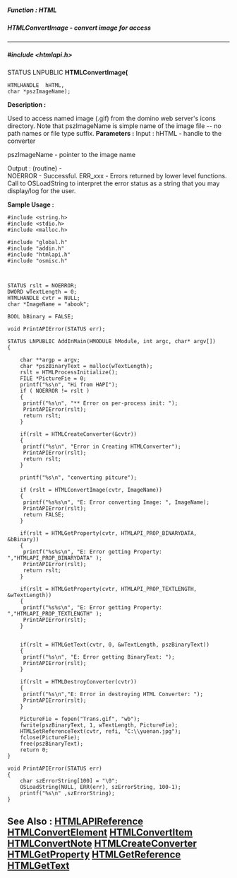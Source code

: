 ##### Function : HTML
##### HTMLConvertImage - convert image for access
---
##### #include <htmlapi.h>
STATUS LNPUBLIC **HTMLConvertImage(**

	HTMLHANDLE  hHTML,
	char *pszImageName);
**Description :**

Used to access named image (.gif) from the domino web server's icons directory. 
Note that pszImageName is simple name of the image file -- no path names or 
file type suffix.
**Parameters :**
Input :
hHTML  -   handle to the converter

pszImageName  -  pointer to the image name

Output :
(routine)  -  
NOERROR - Successful.
 ERR_xxx - Errors returned by lower level functions.  Call to OSLoadString to interpret the error status as a string that you may display/log for the user.


**Sample Usage :**
```
#include <string.h>
#include <stdio.h>
#include <malloc.h>

#include "global.h"
#include "addin.h"
#include "htmlapi.h"
#include "osmisc.h"



STATUS rslt = NOERROR;
DWORD wTextLength = 0;
HTMLHANDLE cvtr = NULL;
char *ImageName = "abook";

BOOL bBinary = FALSE;

void PrintAPIError(STATUS err);

STATUS LNPUBLIC AddInMain(HMODULE hModule, int argc, char* argv[])
{
	
	char **argp = argv;
	char *pszBinaryText = malloc(wTextLength);
	rslt = HTMLProcessInitialize();
	FILE *PictureFie = 0;
	printf("%s\n", "Hi from HAPI");
	if ( NOERROR != rslt ) 
	{
	 printf("%s\n", "** Error on per-process init: ");
	 PrintAPIError(rslt);
	 return rslt;
	}
	
	if(rslt = HTMLCreateConverter(&cvtr))
	{
	 printf("%s\n", "Error in Creating HTMLConverter");
	 PrintAPIError(rslt);
	 return rslt;
	}
	
	printf("%s\n", "converting pitcure");

	if (rslt = HTMLConvertImage(cvtr, ImageName)) 
	{
	 printf("%s%s\n", "E: Error converting Image: ", ImageName);
	 PrintAPIError(rslt);
	 return FALSE;
	}
	
	if(rslt = HTMLGetProperty(cvtr, HTMLAPI_PROP_BINARYDATA, &bBinary))
	{
	 printf("%s%s\n", "E: Error getting Property: 
","HTMLAPI_PROP_BINARYDATA" );
	 PrintAPIError(rslt);
	 return rslt;
	}

	if(rslt = HTMLGetProperty(cvtr, HTMLAPI_PROP_TEXTLENGTH, &wTextLength))
	{
	 printf("%s%s\n", "E: Error getting Property: 
","HTMLAPI_PROP_TEXTLENGTH" );
	 PrintAPIError(rslt);
	}

	
	if(rslt = HTMLGetText(cvtr, 0, &wTextLength, pszBinaryText))
	{
	 printf("%s\n", "E: Error getting BinaryText: ");
	 PrintAPIError(rslt);
	}
	
	if(rslt = HTMLDestroyConverter(cvtr))
	{
	 printf("%s\n","E: Error in destroying HTML Converter: ");  
	 PrintAPIError(rslt);
	}
	
	PictureFie = fopen("Trans.gif", "wb");
	fwrite(pszBinaryText, 1, wTextLength, PictureFie);
	HTMLSetReferenceText(cvtr, refi, "C:\\yuenan.jpg");
	fclose(PictureFie);
	free(pszBinaryText);
	return 0;
}

void PrintAPIError(STATUS err)
{
	char szErrorString[100] = "\0";
	OSLoadString(NULL, ERR(err), szErrorString, 100-1);
	printf("%s\n" ,szErrorString);
}
```
**See Also :**
[HTMLAPIReference](D:/md_files/HTMLAPIReference.md)
[HTMLConvertElement](D:/md_files/HTMLConvertElement.md)
[HTMLConvertItem](D:/md_files/HTMLConvertItem.md)
[HTMLConvertNote](D:/md_files/HTMLConvertNote.md)
[HTMLCreateConverter](D:/md_files/HTMLCreateConverter.md)
[HTMLGetProperty](D:/md_files/HTMLGetProperty.md)
[HTMLGetReference](D:/md_files/HTMLGetReference.md)
[HTMLGetText](D:/md_files/HTMLGetText.md)
---
